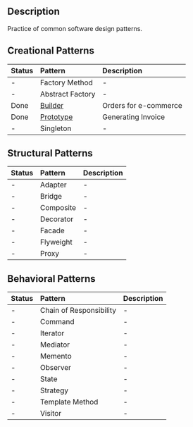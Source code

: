## Description

Practice of common software design patterns.


## Creational Patterns

 Status | Pattern                            | Description           |
|--------|:-----------------------------------|:----------------------|
| -      | Factory Method                     | -                     |
| -      | Abstract Factory                   | -                     |
| Done   | [Builder](Creational/Builder)      | Orders for e-commerce |
| Done   | [Prototype](Creational/Prototype)  | Generating Invoice    |
| -      | Singleton                          | -                     |

## Structural Patterns

 Status     | Pattern                  | Description           |
|------------|:-------------------------|:----------------------|
| -          | Adapter                  | -                     |
| -          | Bridge                   | -                     |
| -          | Composite                | -                     |
| -          | Decorator                | -                     |
| -          | Facade                   | -                     |
| -          | Flyweight                | -                     |
| -          | Proxy                    | -                     |


## Behavioral Patterns

 Status     | Pattern                                 | Description           |
|------------|:----------------------------------------|:----------------------|
| -          | Chain of Responsibility                 | -                     |
| -          | Command                                 | -                     |
| -          | Iterator                                | -                     |
| -          | Mediator                                | -                     |
| -          | Memento                                 | -                     |
| -          | Observer                                | -                     |
| -          | State                                   | -                     |
| -          | Strategy                                | -                     |
| -          | Template Method                         | -                     |
| -          | Visitor                                | -                     |